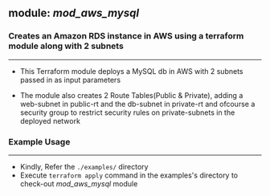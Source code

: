 ## module: _mod_aws_mysql_

### Creates an Amazon RDS instance in AWS using a terraform module along with 2 subnets
----------------------------------------------------------------------------------------

* This Terraform module deploys a MySQL db in AWS with 2 subnets passed in as input parameters

* The module also creates 2 Route Tables(Public & Private), adding a web-subnet in public-rt and the db-subnet in private-rt and ofcourse a  security group to restrict security rules on private-subnets in the deployed network

### Example Usage
------------------

* Kindly, Refer the `./examples/` directory
* Execute `terraform apply` command in the examples's directory to check-out _mod_aws_mysql_ module